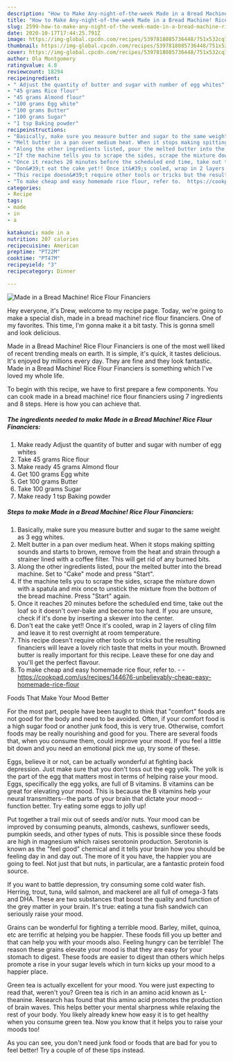 ```yaml
---
description: "How to Make Any-night-of-the-week Made in a Bread Machine! Rice Flour Financiers"
title: "How to Make Any-night-of-the-week Made in a Bread Machine! Rice Flour Financiers"
slug: 2599-how-to-make-any-night-of-the-week-made-in-a-bread-machine-rice-flour-financiers
date: 2020-10-17T17:44:25.791Z
image: https://img-global.cpcdn.com/recipes/5397818085736448/751x532cq70/made-in-a-bread-machine-rice-flour-financiers-recipe-main-photo.jpg
thumbnail: https://img-global.cpcdn.com/recipes/5397818085736448/751x532cq70/made-in-a-bread-machine-rice-flour-financiers-recipe-main-photo.jpg
cover: https://img-global.cpcdn.com/recipes/5397818085736448/751x532cq70/made-in-a-bread-machine-rice-flour-financiers-recipe-main-photo.jpg
author: Ola Montgomery
ratingvalue: 4.8
reviewcount: 18294
recipeingredient:
- " Adjust the quantity of butter and sugar with number of egg whites"
- "45 grams Rice flour"
- "45 grams Almond flour"
- "100 grams Egg white"
- "100 grams Butter"
- "100 grams Sugar"
- "1 tsp Baking powder"
recipeinstructions:
- "Basically, make sure you measure butter and sugar to the same weight as 3 egg whites."
- "Melt butter in a pan over medium heat. When it stops making spitting sounds and starts to brown, remove from the heat and strain through a strainer lined with a coffee filter. This will get rid of any burned bits."
- "Along the other ingredients listed, pour the melted butter into the bread machine. Set to &#34;Cake&#34; mode and press &#34;Start&#34;."
- "If the machine tells you to scrape the sides, scrape the mixture down with a spatula and mix once to unstick the mixture from the bottom of the bread machine. Press &#34;Start&#34; again."
- "Once it reaches 20 minutes before the scheduled end time, take out the loaf so it doesn&#39;t over-bake and become too hard. If you are unsure, check if it&#39;s done by inserting a skewer into the center."
- "Don&#39;t eat the cake yet!! Once it&#39;s cooled, wrap in 2 layers of cling film and leave it to rest overnight at room temperature."
- "This recipe doesn&#39;t require other tools or tricks but the resulting financiers will leave a lovely rich taste that melts in your mouth. Browned butter is really important for this recipe. Leave these for one day and you&#39;ll get the perfect flavour."
- "To make cheap and easy homemade rice flour, refer to.  https://cookpad.com/us/recipes/144676-unbelievably-cheap-easy-homemade-rice-flour"
categories:
- Recipe
tags:
- made
- in
- a

katakunci: made in a 
nutrition: 207 calories
recipecuisine: American
preptime: "PT22M"
cooktime: "PT47M"
recipeyield: "3"
recipecategory: Dinner

---
```



![Made in a Bread Machine! Rice Flour Financiers](https://img-global.cpcdn.com/recipes/5397818085736448/751x532cq70/made-in-a-bread-machine-rice-flour-financiers-recipe-main-photo.jpg)

Hey everyone, it's Drew, welcome to my recipe page. Today, we're going to make a special dish, made in a bread machine! rice flour financiers. One of my favorites. This time, I'm gonna make it a bit tasty. This is gonna smell and look delicious.



Made in a Bread Machine! Rice Flour Financiers is one of the most well liked of recent trending meals on earth. It is simple, it's quick, it tastes delicious. It's enjoyed by millions every day. They are fine and they look fantastic. Made in a Bread Machine! Rice Flour Financiers is something which I've loved my whole life.


To begin with this recipe, we have to first prepare a few components. You can cook made in a bread machine! rice flour financiers using 7 ingredients and 8 steps. Here is how you can achieve that.

<!--inarticleads1-->

##### The ingredients needed to make Made in a Bread Machine! Rice Flour Financiers:

1. Make ready  Adjust the quantity of butter and sugar with number of egg whites
1. Take 45 grams Rice flour
1. Make ready 45 grams Almond flour
1. Get 100 grams Egg white
1. Get 100 grams Butter
1. Take 100 grams Sugar
1. Make ready 1 tsp Baking powder




<!--inarticleads2-->

##### Steps to make Made in a Bread Machine! Rice Flour Financiers:

1. Basically, make sure you measure butter and sugar to the same weight as 3 egg whites.
1. Melt butter in a pan over medium heat. When it stops making spitting sounds and starts to brown, remove from the heat and strain through a strainer lined with a coffee filter. This will get rid of any burned bits.
1. Along the other ingredients listed, pour the melted butter into the bread machine. Set to &#34;Cake&#34; mode and press &#34;Start&#34;.
1. If the machine tells you to scrape the sides, scrape the mixture down with a spatula and mix once to unstick the mixture from the bottom of the bread machine. Press &#34;Start&#34; again.
1. Once it reaches 20 minutes before the scheduled end time, take out the loaf so it doesn&#39;t over-bake and become too hard. If you are unsure, check if it&#39;s done by inserting a skewer into the center.
1. Don&#39;t eat the cake yet!! Once it&#39;s cooled, wrap in 2 layers of cling film and leave it to rest overnight at room temperature.
1. This recipe doesn&#39;t require other tools or tricks but the resulting financiers will leave a lovely rich taste that melts in your mouth. Browned butter is really important for this recipe. Leave these for one day and you&#39;ll get the perfect flavour.
1. To make cheap and easy homemade rice flour, refer to. -  - https://cookpad.com/us/recipes/144676-unbelievably-cheap-easy-homemade-rice-flour




Foods That Make Your Mood Better


For the most part, people have been taught to think that "comfort" foods are not good for the body and need to be avoided. Often, if your comfort food is a high sugar food or another junk food, this is very true. Otherwise, comfort foods may be really nourishing and good for you. There are several foods that, when you consume them, could improve your mood. If you feel a little bit down and you need an emotional pick me up, try some of these.

Eggs, believe it or not, can be actually wonderful at fighting back depression. Just make sure that you don't toss out the egg yolk. The yolk is the part of the egg that matters most in terms of helping raise your mood. Eggs, specifically the egg yolks, are full of B vitamins. B vitamins can be great for elevating your mood. This is because the B vitamins help your neural transmitters--the parts of your brain that dictate your mood--function better. Try eating some eggs to jolly up!

Put together a trail mix out of seeds and/or nuts. Your mood can be improved by consuming peanuts, almonds, cashews, sunflower seeds, pumpkin seeds, and other types of nuts. This is possible since these foods are high in magnesium which raises serotonin production. Serotonin is known as the "feel good" chemical and it tells your brain how you should be feeling day in and day out. The more of it you have, the happier you are going to feel. Not just that but nuts, in particular, are a fantastic protein food source.

If you want to battle depression, try consuming some cold water fish. Herring, trout, tuna, wild salmon, and mackerel are all full of omega-3 fats and DHA. These are two substances that boost the quality and function of the grey matter in your brain. It's true: eating a tuna fish sandwich can seriously raise your mood. 

Grains can be wonderful for fighting a terrible mood. Barley, millet, quinoa, etc are terrific at helping you be happier. These foods fill you up better and that can help you with your moods also. Feeling hungry can be terrible! The reason these grains elevate your mood is that they are easy for your stomach to digest. These foods are easier to digest than others which helps promote a rise in your sugar levels which in turn kicks up your mood to a happier place.

Green tea is actually excellent for your mood. You were just expecting to read that, weren't you? Green tea is rich in an amino acid known as L-theanine. Research has found that this amino acid promotes the production of brain waves. This helps better your mental sharpness while relaxing the rest of your body. You likely already knew how easy it is to get healthy when you consume green tea. Now you know that it helps you to raise your moods too!

As you can see, you don't need junk food or foods that are bad for you to feel better! Try  a  couple of  of  these  tips  instead.

